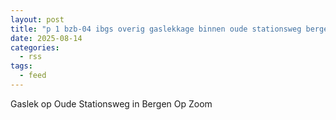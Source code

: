 ```yaml
---
layout: post
title: "p 1 bzb-04 ibgs overig gaslekkage binnen oude stationsweg bergen op zoom 201531 201092"
date: 2025-08-14
categories: 
  - rss
tags: 
  - feed
---
```


Gaslek op Oude Stationsweg in Bergen Op Zoom
